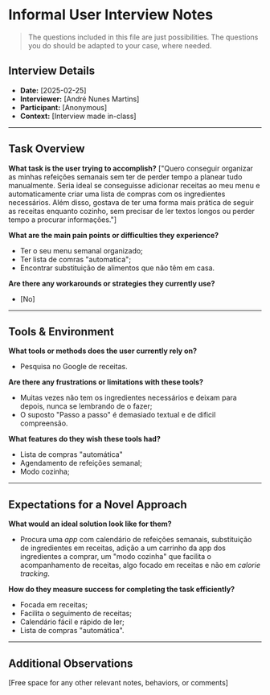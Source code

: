 # Informal User Interview Notes 

> 	The questions included in this file are just possibilities. The questions you do should be adapted to your case, where needed.

## Interview Details 
- **Date:** [2025-02-25] 
- **Interviewer:** [André Nunes Martins] 
- **Participant:** [Anonymous] 
- **Context:** [Interview made in-class] 
- --- 
## Task Overview 

 **What task is the user trying to accomplish?** 
["Quero conseguir organizar as minhas refeições semanais sem ter de perder tempo a planear tudo manualmente. Seria ideal se conseguisse adicionar receitas ao meu menu e automaticamente criar uma lista de compras com os ingredientes necessários. Além disso, gostava de ter uma forma mais prática de seguir as receitas enquanto cozinho, sem precisar de ler textos longos ou perder tempo a procurar informações."] 

**What are the main pain points or difficulties they experience?** 
- Ter o seu menu semanal organizado;
- Ter lista de comras "automatica"; 
- Encontrar substituição de alimentos que não têm em casa.

**Are there any workarounds or strategies they currently use?** 
- [No] 

---- 
## Tools & Environment 
**What tools or methods does the user currently rely on?** 
- Pesquisa no Google de receitas. 

**Are there any frustrations or limitations with these tools?** 
- Muitas vezes não tem os ingredientes necessários e deixam para depois, nunca se lembrando de o fazer;
- O suposto "Passo a passo" é demasiado textual e de dificil compreensão.

**What features do they wish these tools had?** 
- Lista de compras "automática"
- Agendamento de refeições semanal;
- Modo cozinha;

--- 
## Expectations for a Novel Approach 

**What would an ideal solution look like for them?** 
- Procura uma _app_ com calendário de refeições semanais, substituição de ingredientes em receitas, adição a um carrinho da app dos ingredientes a comprar, um "modo cozinha" que facilita o acompanhamento de receitas, algo focado em receitas e não em _calorie tracking_.

**How do they measure success for completing the task efficiently?** 
- Focada em receitas;
- Facilita o seguimento de receitas;
- Calendário fácil e rápido de ler;
- Lista de compras "automática".

--- 
## Additional Observations 
[Free space for any other relevant notes, behaviors, or comments]